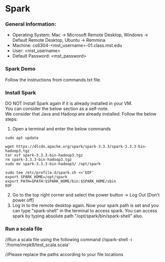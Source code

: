 # Spark

### General Information:

* Operating System:         Mac -> Microsoft Remote Desktop, Windows -> Default Remote Desktop, Ubuntu -> Remmina
* Machine:                  cs6304-<mst_username>-01.class.mst.edu
* User:                     <mst_username>
* Default Password:         <mst_password>



### Spark Demo
Follow the instructions from commands.txt file.




### Install Spark
DO NOT Install Spark again if it is already installed in your VM.  
You can consider the below section as a self-note.  
We consider that Java and Hadoop are already installed.
Follow the below steps:
1. Open a terminal and enter the below commands
```
sudo apt update
```
```
wget https://dlcdn.apache.org/spark/spark-3.3.3/spark-3.3.3-bin-hadoop3.tgz
tar xvf spark-3.3.3-bin-hadoop3.tgz
rm spark-3.3.3-bin-hadoop3.tgz
sudo mv spark-3.3.3-bin-hadoop3/ /opt/spark 
```
```
sudo tee /etc/profile.d/spark.sh <<'EOF'
export SPARK_HOME=/opt/spark
export PATH=$PATH:$SPARK_HOME/bin:$SPARK_HOME/sbin
EOF
```
2. Go to the top right corner and select the power button -> Log Out [Don't power off]
3. Log in to the remote desktop again. Now your spark path is set and you can type "spark-shell" in the terminal to access spark.
You can access spark by typing absolute path "/opt/spark/bin/spark-shell" also.

### Run a scala file
//Run a scala file using the following command 
//spark-shell -i '/home/mrpk9/test_scala.scala'

//Please replace the paths according to your file locations
